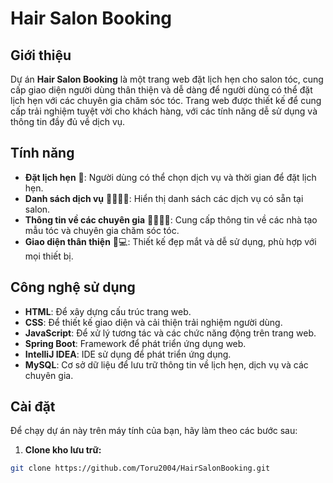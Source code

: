 # Hair Salon Booking

## Giới thiệu
Dự án **Hair Salon Booking** là một trang web đặt lịch hẹn cho salon tóc, cung cấp giao diện người dùng thân thiện và dễ dàng để người dùng có thể đặt lịch hẹn với các chuyên gia chăm sóc tóc. Trang web được thiết kế để cung cấp trải nghiệm tuyệt vời cho khách hàng, với các tính năng dễ sử dụng và thông tin đầy đủ về dịch vụ.

## Tính năng
- **Đặt lịch hẹn** 📅: Người dùng có thể chọn dịch vụ và thời gian để đặt lịch hẹn.
- **Danh sách dịch vụ** 💇‍♀️💆‍♂️: Hiển thị danh sách các dịch vụ có sẵn tại salon.
- **Thông tin về các chuyên gia** 👩‍🔬👨‍🔬: Cung cấp thông tin về các nhà tạo mẫu tóc và chuyên gia chăm sóc tóc.
- **Giao diện thân thiện** 📱💻: Thiết kế đẹp mắt và dễ sử dụng, phù hợp với mọi thiết bị.

## Công nghệ sử dụng
- **HTML**: Để xây dựng cấu trúc trang web.
- **CSS**: Để thiết kế giao diện và cải thiện trải nghiệm người dùng.
- **JavaScript**: Để xử lý tương tác và các chức năng động trên trang web.
- **Spring Boot**: Framework để phát triển ứng dụng web.
- **IntelliJ IDEA**: IDE sử dụng để phát triển ứng dụng.
- **MySQL**: Cơ sở dữ liệu để lưu trữ thông tin về lịch hẹn, dịch vụ và các chuyên gia.

## Cài đặt

Để chạy dự án này trên máy tính của bạn, hãy làm theo các bước sau:

1. **Clone kho lưu trữ:**
   
```bash
git clone https://github.com/Toru2004/HairSalonBooking.git
